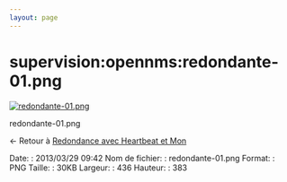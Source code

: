 ```yaml
---
layout: page
---
```


supervision:opennms:redondante-01.png
=====================================

[![redondante-01.png](../..//assets/media/supervision/opennms/redondante-01.png@cache=&w=436&h=383 "redondante-01.png")](../..//assets/media/supervision/opennms/redondante-01.png@cache= "Afficher le fichier original")

redondante-01.png

← Retour à [Redondance avec Heartbeat et
Mon](../../../opennms/redondance.html "opennms:redondance")

Date:
:   2013/03/29 09:42
Nom de fichier:
:   redondante-01.png
Format:
:   PNG
Taille:
:   30KB
Largeur:
:   436
Hauteur:
:   383

